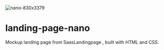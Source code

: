 ![nano-830x3379](https://user-images.githubusercontent.com/108278982/201703357-f6d9fc98-20d2-487c-bde5-9782ac0a770c.png)
# landing-page-nano

Mockup landing page from SaasLandingpage , built with HTML and CSS.
